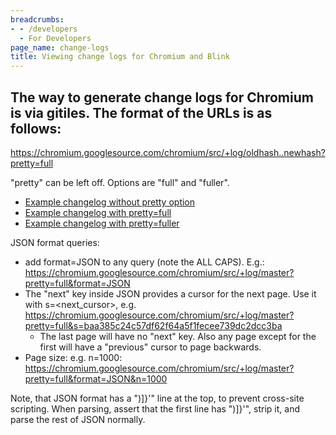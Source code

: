 ```yaml
---
breadcrumbs:
- - /developers
  - For Developers
page_name: change-logs
title: Viewing change logs for Chromium and Blink
---
```


## The way to generate change logs for Chromium is via gitiles. The format of the URLs is as follows:

https://chromium.googlesource.com/chromium/src/+log/oldhash..newhash?pretty=full

"pretty" can be left off. Options are "full" and "fuller".

*   [Example changelog without pretty
            option](https://chromium.googlesource.com/chromium/src/+log/a436b4f19b34bc9ae667530d7cf38916b8237172..ca100d5970b0d0b9a3af96d180f5ea2862227a48)
*   [Example changelog with
            pretty=full](https://chromium.googlesource.com/chromium/src/+log/a436b4f19b34bc9ae667530d7cf38916b8237172..ca100d5970b0d0b9a3af96d180f5ea2862227a48)
*   [Example changelog with
            pretty=fuller](https://chromium.googlesource.com/chromium/src/+log/a436b4f19b34bc9ae667530d7cf38916b8237172..ca100d5970b0d0b9a3af96d180f5ea2862227a48)

JSON format queries:

*   add format=JSON to any query (note the ALL CAPS). E.g.:
            <https://chromium.googlesource.com/chromium/src/+log/master?pretty=full&format=JSON>
*   The "next" key inside JSON provides a cursor for the next page. Use
            it with s=&lt;next_cursor&gt;, e.g.
            <https://chromium.googlesource.com/chromium/src/+log/master?pretty=full&s=baa385c24c57df62f64a5f1fecee739dc2dcc3ba>
    *   The last page will have no "next" key. Also any page except for
                the first will have a "previous" cursor to page backwards.
*   Page size: e.g. n=1000:
            <https://chromium.googlesource.com/chromium/src/+log/master?pretty=full&format=JSON&n=1000>

Note, that JSON format has a ")\]}'" line at the top, to prevent cross-site
scripting. When parsing, assert that the first line has ")\]}'", strip it, and
parse the rest of JSON normally.